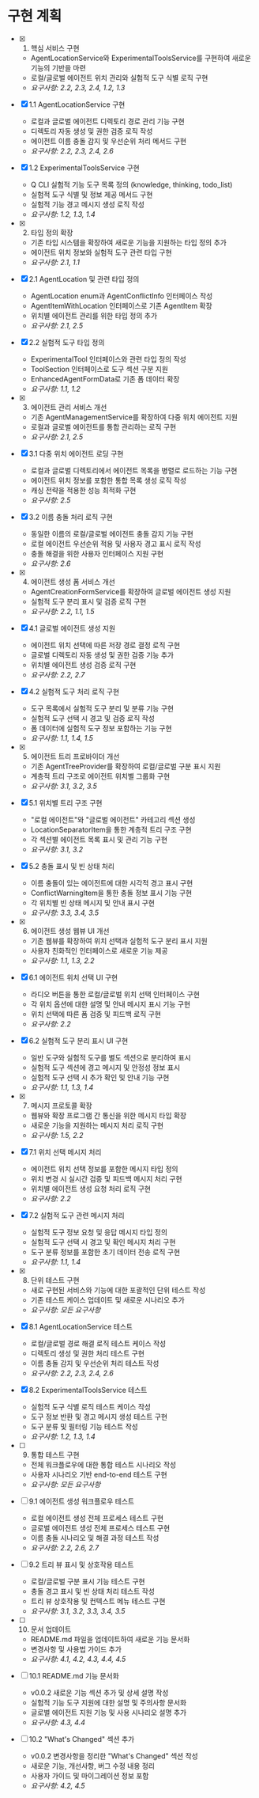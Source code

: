 # 구현 계획

- [x] 1. 핵심 서비스 구현
  - AgentLocationService와 ExperimentalToolsService를 구현하여 새로운 기능의 기반을 마련
  - 로컬/글로벌 에이전트 위치 관리와 실험적 도구 식별 로직 구현
  - _요구사항: 2.2, 2.3, 2.4, 1.2, 1.3_

- [x] 1.1 AgentLocationService 구현
  - 로컬과 글로벌 에이전트 디렉토리 경로 관리 기능 구현
  - 디렉토리 자동 생성 및 권한 검증 로직 작성
  - 에이전트 이름 충돌 감지 및 우선순위 처리 메서드 구현
  - _요구사항: 2.2, 2.3, 2.4, 2.6_

- [x] 1.2 ExperimentalToolsService 구현
  - Q CLI 실험적 기능 도구 목록 정의 (knowledge, thinking, todo_list)
  - 실험적 도구 식별 및 정보 제공 메서드 구현
  - 실험적 기능 경고 메시지 생성 로직 작성
  - _요구사항: 1.2, 1.3, 1.4_

- [x] 2. 타입 정의 확장
  - 기존 타입 시스템을 확장하여 새로운 기능을 지원하는 타입 정의 추가
  - 에이전트 위치 정보와 실험적 도구 관련 타입 구현
  - _요구사항: 2.1, 1.1_

- [x] 2.1 AgentLocation 및 관련 타입 정의
  - AgentLocation enum과 AgentConflictInfo 인터페이스 작성
  - AgentItemWithLocation 인터페이스로 기존 AgentItem 확장
  - 위치별 에이전트 관리를 위한 타입 정의 추가
  - _요구사항: 2.1, 2.5_

- [x] 2.2 실험적 도구 타입 정의
  - ExperimentalTool 인터페이스와 관련 타입 정의 작성
  - ToolSection 인터페이스로 도구 섹션 구분 지원
  - EnhancedAgentFormData로 기존 폼 데이터 확장
  - _요구사항: 1.1, 1.2_

- [x] 3. 에이전트 관리 서비스 개선
  - 기존 AgentManagementService를 확장하여 다중 위치 에이전트 지원
  - 로컬과 글로벌 에이전트를 통합 관리하는 로직 구현
  - _요구사항: 2.1, 2.5_

- [x] 3.1 다중 위치 에이전트 로딩 구현
  - 로컬과 글로벌 디렉토리에서 에이전트 목록을 병렬로 로드하는 기능 구현
  - 에이전트 위치 정보를 포함한 통합 목록 생성 로직 작성
  - 캐싱 전략을 적용한 성능 최적화 구현
  - _요구사항: 2.5_

- [x] 3.2 이름 충돌 처리 로직 구현
  - 동일한 이름의 로컬/글로벌 에이전트 충돌 감지 기능 구현
  - 로컬 에이전트 우선순위 적용 및 사용자 경고 표시 로직 작성
  - 충돌 해결을 위한 사용자 인터페이스 지원 구현
  - _요구사항: 2.6_

- [x] 4. 에이전트 생성 폼 서비스 개선
  - AgentCreationFormService를 확장하여 글로벌 에이전트 생성 지원
  - 실험적 도구 분리 표시 및 검증 로직 구현
  - _요구사항: 2.2, 1.1, 1.5_

- [x] 4.1 글로벌 에이전트 생성 지원
  - 에이전트 위치 선택에 따른 저장 경로 결정 로직 구현
  - 글로벌 디렉토리 자동 생성 및 권한 검증 기능 추가
  - 위치별 에이전트 생성 검증 로직 구현
  - _요구사항: 2.2, 2.7_

- [x] 4.2 실험적 도구 처리 로직 구현
  - 도구 목록에서 실험적 도구 분리 및 분류 기능 구현
  - 실험적 도구 선택 시 경고 및 검증 로직 작성
  - 폼 데이터에 실험적 도구 정보 포함하는 기능 구현
  - _요구사항: 1.1, 1.4, 1.5_

- [x] 5. 에이전트 트리 프로바이더 개선
  - 기존 AgentTreeProvider를 확장하여 로컬/글로벌 구분 표시 지원
  - 계층적 트리 구조로 에이전트 위치별 그룹화 구현
  - _요구사항: 3.1, 3.2, 3.5_

- [x] 5.1 위치별 트리 구조 구현
  - "로컬 에이전트"와 "글로벌 에이전트" 카테고리 섹션 생성
  - LocationSeparatorItem을 통한 계층적 트리 구조 구현
  - 각 섹션별 에이전트 목록 표시 및 관리 기능 구현
  - _요구사항: 3.1, 3.2_

- [x] 5.2 충돌 표시 및 빈 상태 처리
  - 이름 충돌이 있는 에이전트에 대한 시각적 경고 표시 구현
  - ConflictWarningItem을 통한 충돌 정보 표시 기능 구현
  - 각 위치별 빈 상태 메시지 및 안내 표시 구현
  - _요구사항: 3.3, 3.4, 3.5_

- [x] 6. 에이전트 생성 웹뷰 UI 개선
  - 기존 웹뷰를 확장하여 위치 선택과 실험적 도구 분리 표시 지원
  - 사용자 친화적인 인터페이스로 새로운 기능 제공
  - _요구사항: 1.1, 1.3, 2.2_

- [x] 6.1 에이전트 위치 선택 UI 구현
  - 라디오 버튼을 통한 로컬/글로벌 위치 선택 인터페이스 구현
  - 각 위치 옵션에 대한 설명 및 안내 메시지 표시 기능 구현
  - 위치 선택에 따른 폼 검증 및 피드백 로직 구현
  - _요구사항: 2.2_

- [x] 6.2 실험적 도구 분리 표시 UI 구현
  - 일반 도구와 실험적 도구를 별도 섹션으로 분리하여 표시
  - 실험적 도구 섹션에 경고 메시지 및 안정성 정보 표시
  - 실험적 도구 선택 시 추가 확인 및 안내 기능 구현
  - _요구사항: 1.1, 1.3, 1.4_

- [x] 7. 메시지 프로토콜 확장
  - 웹뷰와 확장 프로그램 간 통신을 위한 메시지 타입 확장
  - 새로운 기능을 지원하는 메시지 처리 로직 구현
  - _요구사항: 1.5, 2.2_

- [x] 7.1 위치 선택 메시지 처리
  - 에이전트 위치 선택 정보를 포함한 메시지 타입 정의
  - 위치 변경 시 실시간 검증 및 피드백 메시지 처리 구현
  - 위치별 에이전트 생성 요청 처리 로직 구현
  - _요구사항: 2.2_

- [x] 7.2 실험적 도구 관련 메시지 처리
  - 실험적 도구 정보 요청 및 응답 메시지 타입 정의
  - 실험적 도구 선택 시 경고 및 확인 메시지 처리 구현
  - 도구 분류 정보를 포함한 초기 데이터 전송 로직 구현
  - _요구사항: 1.1, 1.4_

- [x] 8. 단위 테스트 구현
  - 새로 구현된 서비스와 기능에 대한 포괄적인 단위 테스트 작성
  - 기존 테스트 케이스 업데이트 및 새로운 시나리오 추가
  - _요구사항: 모든 요구사항_

- [x] 8.1 AgentLocationService 테스트
  - 로컬/글로벌 경로 해결 로직 테스트 케이스 작성
  - 디렉토리 생성 및 권한 처리 테스트 구현
  - 이름 충돌 감지 및 우선순위 처리 테스트 작성
  - _요구사항: 2.2, 2.3, 2.4, 2.6_

- [x] 8.2 ExperimentalToolsService 테스트
  - 실험적 도구 식별 로직 테스트 케이스 작성
  - 도구 정보 반환 및 경고 메시지 생성 테스트 구현
  - 도구 분류 및 필터링 기능 테스트 작성
  - _요구사항: 1.2, 1.3, 1.4_

- [ ] 9. 통합 테스트 구현
  - 전체 워크플로우에 대한 통합 테스트 시나리오 작성
  - 사용자 시나리오 기반 end-to-end 테스트 구현
  - _요구사항: 모든 요구사항_

- [ ] 9.1 에이전트 생성 워크플로우 테스트
  - 로컬 에이전트 생성 전체 프로세스 테스트 구현
  - 글로벌 에이전트 생성 전체 프로세스 테스트 구현
  - 이름 충돌 시나리오 및 해결 과정 테스트 작성
  - _요구사항: 2.2, 2.6, 2.7_

- [ ] 9.2 트리 뷰 표시 및 상호작용 테스트
  - 로컬/글로벌 구분 표시 기능 테스트 구현
  - 충돌 경고 표시 및 빈 상태 처리 테스트 작성
  - 트리 뷰 상호작용 및 컨텍스트 메뉴 테스트 구현
  - _요구사항: 3.1, 3.2, 3.3, 3.4, 3.5_

- [ ] 10. 문서 업데이트
  - README.md 파일을 업데이트하여 새로운 기능 문서화
  - 변경사항 및 사용법 가이드 추가
  - _요구사항: 4.1, 4.2, 4.3, 4.4, 4.5_

- [ ] 10.1 README.md 기능 문서화
  - v0.0.2 새로운 기능 섹션 추가 및 상세 설명 작성
  - 실험적 기능 도구 지원에 대한 설명 및 주의사항 문서화
  - 글로벌 에이전트 지원 기능 및 사용 시나리오 설명 추가
  - _요구사항: 4.3, 4.4_

- [ ] 10.2 "What's Changed" 섹션 추가
  - v0.0.2 변경사항을 정리한 "What's Changed" 섹션 작성
  - 새로운 기능, 개선사항, 버그 수정 내용 정리
  - 사용자 가이드 및 마이그레이션 정보 포함
  - _요구사항: 4.2, 4.5_